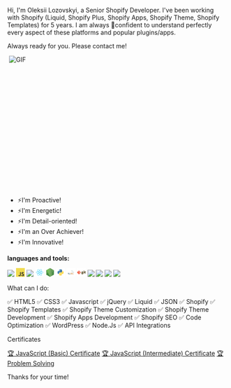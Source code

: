 Hi, I'm Oleksii Lozovskyi, a Senior Shopify Developer. 
I've been working with Shopify (Liquid, Shopify Plus, Shopify Apps, Shopify Theme, Shopify Templates) for 5 years.
I am always 💪confident to understand perfectly every aspect of these platforms and popular plugins/apps.

Always ready for you. Please contact me!

  <img align="right" alt="GIF" src="https://github.com/abhisheknaiidu/abhisheknaiidu/blob/master/code.gif?raw=true" width="500" height="320" />
  
- ⚡I'm Proactive!
- ⚡I'm Energetic!
- ⚡I'm Detail-oriented!
- ⚡I'm an Over Achiever!
- ⚡I'm Innovative!

**languages and tools:**  

<code><img height="20" src="https://uxwing.com/wp-content/themes/uxwing/download/brands-and-social-media/shopify-icon.png"></code>
<code><img height="20" src="https://raw.githubusercontent.com/github/explore/80688e429a7d4ef2fca1e82350fe8e3517d3494d/topics/javascript/javascript.png"></code>
<code><img height="20" src="https://static-00.iconduck.com/assets.00/jquery-icon-2018x2048-nrk2gcih.png"></code>
<code><img height="20" src="https://raw.githubusercontent.com/github/explore/80688e429a7d4ef2fca1e82350fe8e3517d3494d/topics/react/react.png"></code>
<code><img height="20" src="https://raw.githubusercontent.com/github/explore/80688e429a7d4ef2fca1e82350fe8e3517d3494d/topics/nodejs/nodejs.png"></code>
<code><img height="20" src="https://raw.githubusercontent.com/github/explore/80688e429a7d4ef2fca1e82350fe8e3517d3494d/topics/python/python.png"></code>
<code><img height="20" src="https://raw.githubusercontent.com/github/explore/80688e429a7d4ef2fca1e82350fe8e3517d3494d/topics/mysql/mysql.png"></code>
<code><img height="20" src="https://raw.githubusercontent.com/github/explore/80688e429a7d4ef2fca1e82350fe8e3517d3494d/topics/git/git.png"></code>
<code><img height="20" src="https://static-00.iconduck.com/assets.00/bitbucket-icon-2048x2048-5a4hz8hr.png"></code>
<code><img height="20" src="https://cdn.iconscout.com/icon/free/png-256/free-asana-226537.png"></code>
<code><img height="20" src="https://cdn.iconscout.com/icon/free/png-256/free-jira-282222.png?f=webp"></code>
<code><img height="20" src="https://cdn.iconscout.com/icon/free/png-256/free-zoho-282840.png"></code>

What can I do: 

✅ HTML5
✅ CSS3
✅ Javascript
✅ jQuery
✅ Liquid
✅ JSON
✅ Shopify
✅ Shopify Templates
✅ Shopify Theme Customization
✅ Shopify Theme Development
✅ Shopify Apps Development
✅ Shopify SEO
✅ Code Optimization
✅ WordPress
✅ Node.Js
✅ API Integrations

Certificates

<a href="https://www.hackerrank.com/certificates/7d83e0709f6d">🏆 JavaScript (Basic) Certificate</a>
<a href="https://www.hackerrank.com/certificates/60b23eb8341f">🏆 JavaScript (Intermediate) Certificate</a>
<a href="https://www.hackerrank.com/certificates/ec8266e09eba">🏆 Problem Solving</a>

Thanks for your time!